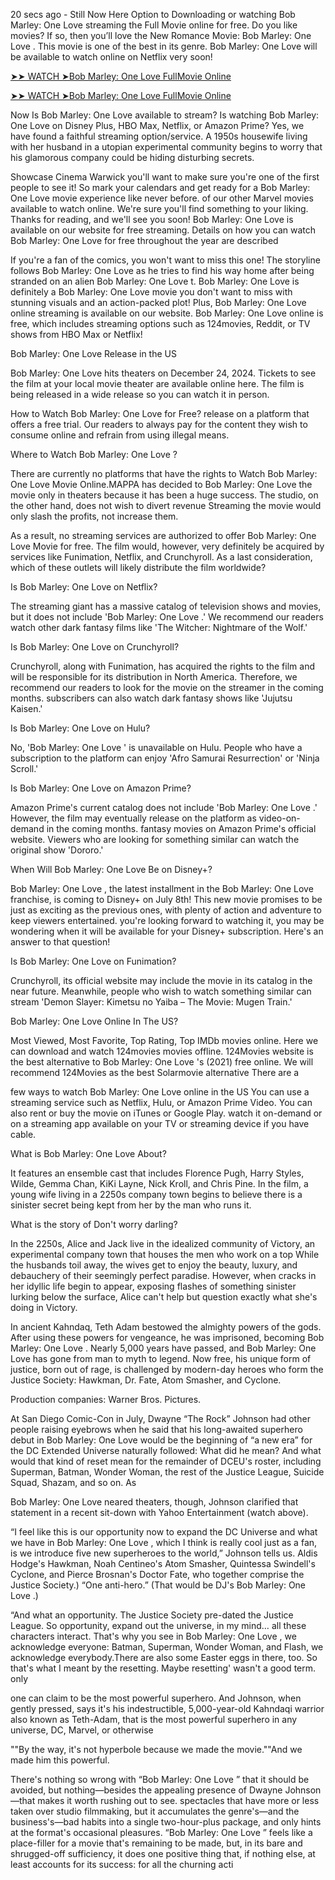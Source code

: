 20 secs ago - Still Now Here Option to Downloading or watching Bob Marley: One Love streaming the Full Movie online for free. Do you like movies? If so, then you’ll love the New Romance Movie: Bob Marley: One Love . This movie is one of the best in its genre. Bob Marley: One Love will be available to watch online on Netflix very soon!

[➤➤ WATCH ➤Bob Marley: One Love FullMovie Online](https://moviefrit.pro/en/movie/802219/bob-marley-one-love)

[➤➤ WATCH ➤Bob Marley: One Love FullMovie Online](https://moviefrit.pro/en/movie/802219/bob-marley-one-love)

Now Is Bob Marley: One Love available to stream? Is watching Bob Marley: One Love on Disney Plus, HBO Max, Netflix, or Amazon Prime? Yes, we have found a faithful streaming option/service. A 1950s housewife living with her husband in a utopian experimental community begins to worry that his glamorous company could be hiding disturbing secrets.

Showcase Cinema Warwick you'll want to make sure you're one of the first people to see it! So mark your calendars and get ready for a Bob Marley: One Love movie experience like never before. of our other Marvel movies available to watch online. We're sure you'll find something to your liking. Thanks for reading, and we'll see you soon! Bob Marley: One Love is available on our website for free streaming. Details on how you can watch Bob Marley: One Love for free throughout the year are described

If you're a fan of the comics, you won't want to miss this one! The storyline follows Bob Marley: One Love as he tries to find his way home after being stranded on an alien Bob Marley: One Love t. Bob Marley: One Love is definitely a Bob Marley: One Love movie you don't want to miss with stunning visuals and an action-packed plot! Plus, Bob Marley: One Love online streaming is available on our website. Bob Marley: One Love online is free, which includes streaming options such as 124movies, Reddit, or TV shows from HBO Max or Netflix!

Bob Marley: One Love Release in the US

Bob Marley: One Love hits theaters on December 24, 2024. Tickets to see the film at your local movie theater are available online here. The film is being released in a wide release so you can watch it in person.

How to Watch Bob Marley: One Love for Free? release on a platform that offers a free trial. Our readers to always pay for the content they wish to consume online and refrain from using illegal means.

Where to Watch Bob Marley: One Love ?

There are currently no platforms that have the rights to Watch Bob Marley: One Love Movie Online.MAPPA has decided to Bob Marley: One Love the movie only in theaters because it has been a huge success. The studio, on the other hand, does not wish to divert revenue Streaming the movie would only slash the profits, not increase them.

As a result, no streaming services are authorized to offer Bob Marley: One Love Movie for free. The film would, however, very definitely be acquired by services like Funimation, Netflix, and Crunchyroll. As a last consideration, which of these outlets will likely distribute the film worldwide?

Is Bob Marley: One Love on Netflix?

The streaming giant has a massive catalog of television shows and movies, but it does not include 'Bob Marley: One Love .' We recommend our readers watch other dark fantasy films like 'The Witcher: Nightmare of the Wolf.'

Is Bob Marley: One Love on Crunchyroll?

Crunchyroll, along with Funimation, has acquired the rights to the film and will be responsible for its distribution in North America. Therefore, we recommend our readers to look for the movie on the streamer in the coming months. subscribers can also watch dark fantasy shows like 'Jujutsu Kaisen.'

Is Bob Marley: One Love on Hulu?

No, 'Bob Marley: One Love ' is unavailable on Hulu. People who have a subscription to the platform can enjoy 'Afro Samurai Resurrection' or 'Ninja Scroll.'

Is Bob Marley: One Love on Amazon Prime?

Amazon Prime's current catalog does not include 'Bob Marley: One Love .' However, the film may eventually release on the platform as video-on-demand in the coming months. fantasy movies on Amazon Prime's official website. Viewers who are looking for something similar can watch the original show 'Dororo.'

When Will Bob Marley: One Love Be on Disney+?

Bob Marley: One Love , the latest installment in the Bob Marley: One Love franchise, is coming to Disney+ on July 8th! This new movie promises to be just as exciting as the previous ones, with plenty of action and adventure to keep viewers entertained. you're looking forward to watching it, you may be wondering when it will be available for your Disney+ subscription. Here's an answer to that question!

Is Bob Marley: One Love on Funimation?

Crunchyroll, its official website may include the movie in its catalog in the near future. Meanwhile, people who wish to watch something similar can stream 'Demon Slayer: Kimetsu no Yaiba – The Movie: Mugen Train.'

Bob Marley: One Love Online In The US?

Most Viewed, Most Favorite, Top Rating, Top IMDb movies online. Here we can download and watch 124movies movies offline. 124Movies website is the best alternative to Bob Marley: One Love 's (2021) free online. We will recommend 124Movies as the best Solarmovie alternative There are a

few ways to watch Bob Marley: One Love online in the US You can use a streaming service such as Netflix, Hulu, or Amazon Prime Video. You can also rent or buy the movie on iTunes or Google Play. watch it on-demand or on a streaming app available on your TV or streaming device if you have cable.

What is Bob Marley: One Love About?

It features an ensemble cast that includes Florence Pugh, Harry Styles, Wilde, Gemma Chan, KiKi Layne, Nick Kroll, and Chris Pine. In the film, a young wife living in a 2250s company town begins to believe there is a sinister secret being kept from her by the man who runs it.

What is the story of Don't worry darling?

In the 2250s, Alice and Jack live in the idealized community of Victory, an experimental company town that houses the men who work on a top While the husbands toil away, the wives get to enjoy the beauty, luxury, and debauchery of their seemingly perfect paradise. However, when cracks in her idyllic life begin to appear, exposing flashes of something sinister lurking below the surface, Alice can't help but question exactly what she's doing in Victory.

In ancient Kahndaq, Teth Adam bestowed the almighty powers of the gods. After using these powers for vengeance, he was imprisoned, becoming Bob Marley: One Love . Nearly 5,000 years have passed, and Bob Marley: One Love has gone from man to myth to legend. Now free, his unique form of justice, born out of rage, is challenged by modern-day heroes who form the Justice Society: Hawkman, Dr. Fate, Atom Smasher, and Cyclone.

Production companies: Warner Bros. Pictures.

At San Diego Comic-Con in July, Dwayne “The Rock” Johnson had other people raising eyebrows when he said that his long-awaited superhero debut in Bob Marley: One Love would be the beginning of “a new era” for the DC Extended Universe naturally followed: What did he mean? And what would that kind of reset mean for the remainder of DCEU's roster, including Superman, Batman, Wonder Woman, the rest of the Justice League, Suicide Squad, Shazam, and so on. As

Bob Marley: One Love neared theaters, though, Johnson clarified that statement in a recent sit-down with Yahoo Entertainment (watch above).

“I feel like this is our opportunity now to expand the DC Universe and what we have in Bob Marley: One Love , which I think is really cool just as a fan, is we introduce five new superheroes to the world,” Johnson tells us. Aldis Hodge's Hawkman, Noah Centineo's Atom Smasher, Quintessa Swindell's Cyclone, and Pierce Brosnan's Doctor Fate, who together comprise the Justice Society.) “One anti-hero.” (That would be DJ's Bob Marley: One Love .)

“And what an opportunity. The Justice Society pre-dated the Justice League. So opportunity, expand out the universe, in my mind… all these characters interact. That's why you see in Bob Marley: One Love , we acknowledge everyone: Batman, Superman, Wonder Woman, and Flash, we acknowledge everybody.There are also some Easter eggs in there, too. So that's what I meant by the resetting. Maybe resetting' wasn't a good term. only

one can claim to be the most powerful superhero. And Johnson, when gently pressed, says it's his indestructible, 5,000-year-old Kahndaqi warrior also known as Teth-Adam, that is the most powerful superhero in any universe, DC, Marvel, or otherwise

""By the way, it's not hyperbole because we made the movie.""And we made him this powerful.

There's nothing so wrong with “Bob Marley: One Love ” that it should be avoided, but nothing—besides the appealing presence of Dwayne Johnson—that makes it worth rushing out to see. spectacles that have more or less taken over studio filmmaking, but it accumulates the genre's—and the business's—bad habits into a single two-hour-plus package, and only hints at the format's occasional pleasures. “Bob Marley: One Love ” feels like a place-filler for a movie that's remaining to be made, but, in its bare and shrugged-off sufficiency, it does one positive thing that, if nothing else, at least accounts for its success: for all the churning acti